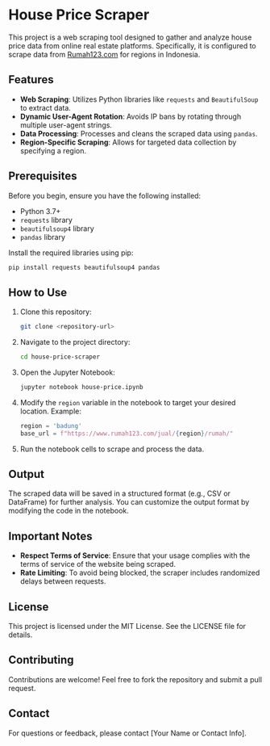 # House Price Scraper

This project is a web scraping tool designed to gather and analyze house price data from online real estate platforms. Specifically, it is configured to scrape data from [Rumah123.com](https://www.rumah123.com) for regions in Indonesia.

## Features

- **Web Scraping**: Utilizes Python libraries like `requests` and `BeautifulSoup` to extract data.
- **Dynamic User-Agent Rotation**: Avoids IP bans by rotating through multiple user-agent strings.
- **Data Processing**: Processes and cleans the scraped data using `pandas`.
- **Region-Specific Scraping**: Allows for targeted data collection by specifying a region.

## Prerequisites

Before you begin, ensure you have the following installed:

- Python 3.7+
- `requests` library
- `beautifulsoup4` library
- `pandas` library

Install the required libraries using pip:

```bash
pip install requests beautifulsoup4 pandas
```

## How to Use

1. Clone this repository:

   ```bash
   git clone <repository-url>
   ```

2. Navigate to the project directory:

   ```bash
   cd house-price-scraper
   ```

3. Open the Jupyter Notebook:

   ```bash
   jupyter notebook house-price.ipynb
   ```

4. Modify the `region` variable in the notebook to target your desired location. Example:

   ```python
   region = 'badung'
   base_url = f"https://www.rumah123.com/jual/{region}/rumah/"
   ```

5. Run the notebook cells to scrape and process the data.

## Output

The scraped data will be saved in a structured format (e.g., CSV or DataFrame) for further analysis. You can customize the output format by modifying the code in the notebook.

## Important Notes

- **Respect Terms of Service**: Ensure that your usage complies with the terms of service of the website being scraped.
- **Rate Limiting**: To avoid being blocked, the scraper includes randomized delays between requests.

## License

This project is licensed under the MIT License. See the LICENSE file for details.

## Contributing

Contributions are welcome! Feel free to fork the repository and submit a pull request.

## Contact

For questions or feedback, please contact [Your Name or Contact Info].

